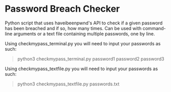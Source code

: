 # Password Breach Checker
Python script that uses haveibeenpwnd's API to check if a given password has been breached and if so, how many times. Can be used with command-line arguments or a text file containing multiple passwords, one by line.

Using checkmypass_terminal.py you will need to input your passwords as such:

> python3 checkmypass_terminal.py password1 password2 password3

Using checkmypass_textfile.py you will need to input your passwords as such:

> python3 checkmypass_textfile.py passwords.txt
